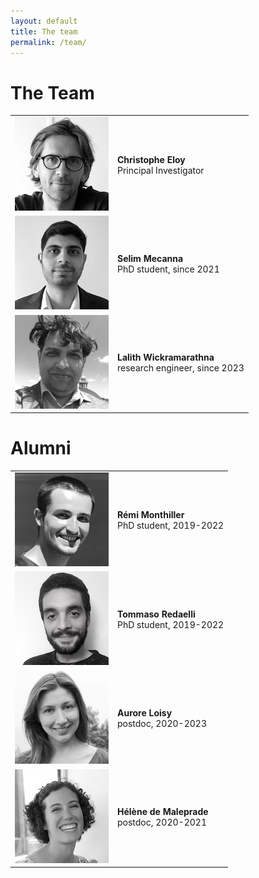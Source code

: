 ```yaml
---
layout: default
title: The team
permalink: /team/
---
```


# The Team

|              |              |
|:-------------|:------------------|
| ![Christophe Eloy](/assets/img/ChEloy.jpg) | **Christophe Eloy** <br /> Principal Investigator <br /> <a href="mailto:christopheloy@gmail.com" title="email"><span class="icon-mail-alt"></span></a> <a href="http://www.irphe.fr/~eloy" title="personal webpage"><span class="icon-link"></span></a> <a href="http://www.twitter.com/EloyChristophe" title="Twitter: @EloyChristophe"><span class="icon-twitter"></span></a> <a href="http://github.com/celoy" title="Github: celoy"><span class="icon-github-circled"></span></a> |
| ![Selim Mecanna](/assets/img/Selim.jpg) | **Selim Mecanna**  <br /> PhD student, since 2021 <br /> <a href="mailto:mecannaselim@gmail.com" title="email"><span class="icon-mail-alt"></span></a> <a href="http://www.twitter.com/EloyChristophe" title="Twitter: @MecannaSelim"><span class="icon-twitter"></span></a> <a href="https://github.com/SelimMecanna" title="Github: SelimMecanna"><span class="icon-github-circled"></span></a> |
| ![Lalith Wickramarathna](/assets/img/LalithW.png) | **Lalith Wickramarathna**  <br /> research engineer, since 2023 <br /> <a href="mailto:lalith.wick.de@gmail.com" title="email"><span class="icon-mail-alt"></span></a>        |


# Alumni

|              |              |
|:-------------|:------------------|
| ![Remi Monthiller](/assets/img/rmonthil.png) | **Rémi Monthiller**  <br /> PhD student, 2019-2022 <br /> <a href="mailto:remi.monthiller@gmail.com" title="email"><span class="icon-mail-alt"></span></a> <a href="http://github.com/rmonthil" title="Github: rmonthil"><span class="icon-github-circled"></span></a> |
| ![Tommaso Redaelli](/assets/img/tredael.jpg) | **Tommaso Redaelli**  <br /> PhD student, 2019-2022 <br /> <a href="mailto:tommasoredael.1994@gmail.com" title="email"><span class="icon-mail-alt"></span></a> <a href="http://github.com/Hunstman" title="Github: Hunstman"><span class="icon-github-circled"></span></a> |
| ![Aurore Loisy](/assets/img/aloisy.png) | **Aurore Loisy**  <br /> postdoc, 2020-2023 <br /> <a href="mailto:aurore.loisy@gmail.com" title="email"><span class="icon-mail-alt"></span></a> <a href="https://auroreloisy.github.io/" title="personal webpage"><span class="icon-link"></span></a> <a href="https://github.com/auroreloisy" title="Github: auroreloisy"><span class="icon-github-circled"></span></a> |
| ![Hélène de Maleprade](/assets/img/Helene.jpg) | **Hélène de Maleprade**  <br /> postdoc,  2020-2021  <br /> <a href="mailto:helene.de.maleprade@irphe.univ-mrs.fr" title="email"><span class="icon-mail-alt"></span></a> <a href="http://www.hdemaleprade.wixsite.com/mysite" title="personal webpage"><span class="icon-link"></span></a> <a href="http://www.twitter.com/HdeMaleprade" title="Twitter: @HdeMaleprade"><span class="icon-twitter"></span></a>|

